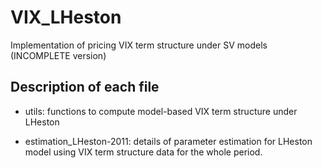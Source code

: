 # VIX_LHeston
Implementation of pricing VIX term structure under SV models (INCOMPLETE version)

## Description of each file

  - utils: functions to compute model-based VIX term structure under LHeston
  
  - estimation_LHeston-2011: details of parameter estimation for LHeston model using VIX term structure data for the whole period.

